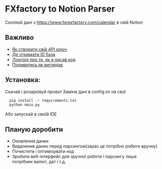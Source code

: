 
# FXfactory to Notion Parser

Скопіюй дані з https://www.forexfactory.com/calendar в свій Notion






## Важливо

 - [Як створити свій API ключ](https://www.notion.so/help/create-integrations-with-the-notion-api)
  - [Де отримати ID бази](https://www.notion.so/klimasevskiy/forex-factory-Notion-87d74fe2008d4e35a6a48c8a6fc906b8?pvs=4#d33e22cae64d4e0c8b6533447ccf46bb)
 - [Лонгрід про те, як я писав код](https://www.notion.so/klimasevskiy/forex-factory-Notion-87d74fe2008d4e35a6a48c8a6fc906b8)
 - [Подивитись як виглядає](https://klimasevskiy.notion.site/Forex-News-1d46f379461d45d1ae12c9d9c68cbdc6)

## Установка:

Скачай і розархівуй проект
Заміни дані в config.ini на свої

```bash
  pip install -r requirements.txt
  python main.py
```

Або запускай в своїй IDE
    
## Планую доробити

- Оновлення даних
- Видалення даних перед парсингом(зараз це потрібно робити вручну)
- Почистити і оптимізувати код
- Зробити веб-інтерфейс для зручної роботи і парсингу лише потрібних валют, дат і т.д.
